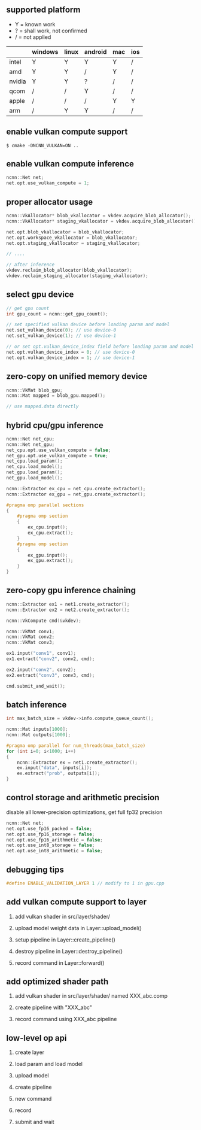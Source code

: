 ## supported platform

* Y = known work
* ? = shall work, not confirmed
* / = not applied

|    |windows|linux|android|mac|ios|
|---|---|---|---|---|---|
|intel|Y|Y|Y|Y|/|
|amd|Y|Y|/|Y|/|
|nvidia|Y|Y|?|/|/|
|qcom|/|/|Y|/|/|
|apple|/|/|/|Y|Y|
|arm|/|Y|Y|/|/|

## enable vulkan compute support
```
$ cmake -DNCNN_VULKAN=ON ..
```

## enable vulkan compute inference
```cpp
ncnn::Net net;
net.opt.use_vulkan_compute = 1;
```

## proper allocator usage
```cpp
ncnn::VkAllocator* blob_vkallocator = vkdev.acquire_blob_allocator();
ncnn::VkAllocator* staging_vkallocator = vkdev.acquire_blob_allocator();

net.opt.blob_vkallocator = blob_vkallocator;
net.opt.workspace_vkallocator = blob_vkallocator;
net.opt.staging_vkallocator = staging_vkallocator;

// ....

// after inference
vkdev.reclaim_blob_allocator(blob_vkallocator);
vkdev.reclaim_staging_allocator(staging_vkallocator);
```

## select gpu device
```cpp
// get gpu count
int gpu_count = ncnn::get_gpu_count();

// set specified vulkan device before loading param and model
net.set_vulkan_device(0); // use device-0
net.set_vulkan_device(1); // use device-1

// or set opt.vulkan_device_index field before loading param and model
net.opt.vulkan_device_index = 0; // use device-0
net.opt.vulkan_device_index = 1; // use device-1
```

## zero-copy on unified memory device
```cpp
ncnn::VkMat blob_gpu;
ncnn::Mat mapped = blob_gpu.mapped();

// use mapped.data directly
```

## hybrid cpu/gpu inference
```cpp
ncnn::Net net_cpu;
ncnn::Net net_gpu;
net_cpu.opt.use_vulkan_compute = false;
net_gpu.opt.use_vulkan_compute = true;
net_cpu.load_param();
net_cpu.load_model();
net_gpu.load_param();
net_gpu.load_model();

ncnn::Extractor ex_cpu = net_cpu.create_extractor();
ncnn::Extractor ex_gpu = net_gpu.create_extractor();

#pragma omp parallel sections
{
    #pragma omp section
    {
        ex_cpu.input();
        ex_cpu.extract();
    }
    #pragma omp section
    {
        ex_gpu.input();
        ex_gpu.extract();
    }
}
```

## zero-copy gpu inference chaining
```cpp
ncnn::Extractor ex1 = net1.create_extractor();
ncnn::Extractor ex2 = net2.create_extractor();

ncnn::VkCompute cmd(&vkdev);

ncnn::VkMat conv1;
ncnn::VkMat conv2;
ncnn::VkMat conv3;

ex1.input("conv1", conv1);
ex1.extract("conv2", conv2, cmd);

ex2.input("conv2", conv2);
ex2.extract("conv3", conv3, cmd);

cmd.submit_and_wait();
```

## batch inference
```cpp
int max_batch_size = vkdev->info.compute_queue_count();

ncnn::Mat inputs[1000];
ncnn::Mat outputs[1000];

#pragma omp parallel for num_threads(max_batch_size)
for (int i=0; i<1000; i++)
{
    ncnn::Extractor ex = net1.create_extractor();
    ex.input("data", inputs[i]);
    ex.extract("prob", outputs[i]);
}
```

## control storage and arithmetic precision

disable all lower-precision optimizations, get full fp32 precision

```cpp
ncnn::Net net;
net.opt.use_fp16_packed = false;
net.opt.use_fp16_storage = false;
net.opt.use_fp16_arithmetic = false;
net.opt.use_int8_storage = false;
net.opt.use_int8_arithmetic = false;
```

## debugging tips
```cpp
#define ENABLE_VALIDATION_LAYER 1 // modify to 1 in gpu.cpp
```

## add vulkan compute support to layer
1. add vulkan shader in src/layer/shader/

2. upload model weight data in Layer::upload_model()

3. setup pipeline in Layer::create_pipeline()

4. destroy pipeline in Layer::destroy_pipeline()

5. record command in Layer::forward()

## add optimized shader path
1. add vulkan shader in src/layer/shader/ named XXX_abc.comp

2. create pipeline with "XXX_abc"

3. record command using XXX_abc pipeline

## low-level op api
1. create layer

2. load param and load model

3. upload model

4. create pipeline

5. new command

6. record

7. submit and wait

